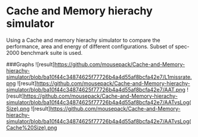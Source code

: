 # Cache and Memory hierachy simulator
Using a Cache and memory hierachy simulator to compare the performance, area and energy of different configurations. Subset of spec-2000 benchmark suite is used.


###Graphs
![result]https://github.com/mousepack/Cache-and-Memory-hierachy-simulator/blob/ba10f44c34874625f77726b4a4d55af8bcfa42e7/L1missrate.png
![result]https://github.com/mousepack/Cache-and-Memory-hierachy-simulator/blob/ba10f44c34874625f77726b4a4d55af8bcfa42e7/AAT.png
![result]https://github.com/mousepack/Cache-and-Memory-hierachy-simulator/blob/ba10f44c34874625f77726b4a4d55af8bcfa42e7/AATvsLog(Size).png
![result]https://github.com/mousepack/Cache-and-Memory-hierachy-simulator/blob/ba10f44c34874625f77726b4a4d55af8bcfa42e7/AATvsLog(Cache%20Size).png

